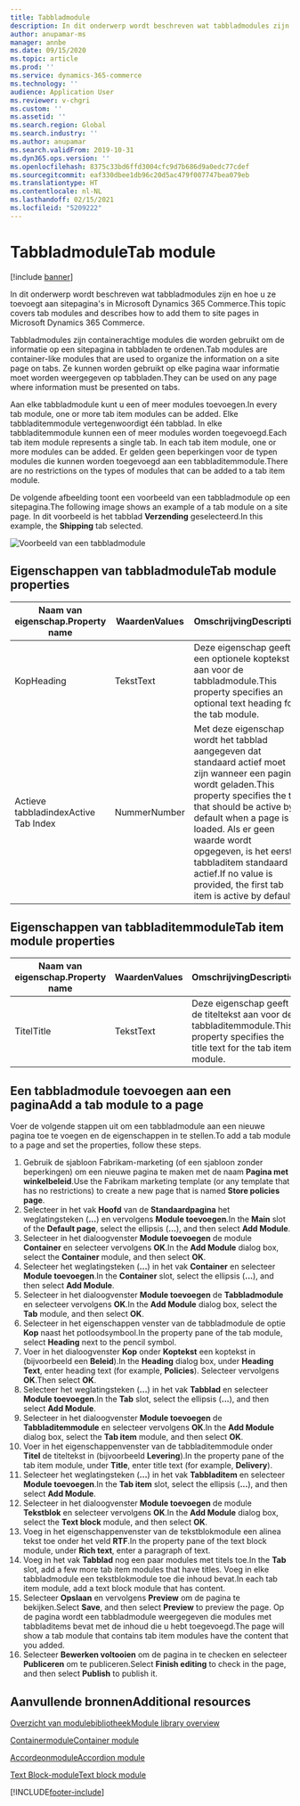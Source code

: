 ```yaml
---
title: Tabbladmodule
description: In dit onderwerp wordt beschreven wat tabbladmodules zijn en hoe u ze toevoegt aan sitepagina's in Microsoft Dynamics 365 Commerce.
author: anupamar-ms
manager: annbe
ms.date: 09/15/2020
ms.topic: article
ms.prod: ''
ms.service: dynamics-365-commerce
ms.technology: ''
audience: Application User
ms.reviewer: v-chgri
ms.custom: ''
ms.assetid: ''
ms.search.region: Global
ms.search.industry: ''
ms.author: anupamar
ms.search.validFrom: 2019-10-31
ms.dyn365.ops.version: ''
ms.openlocfilehash: 8375c33bd6ffd3004cfc9d7b686d9a0edc77cdef
ms.sourcegitcommit: eaf330dbee1db96c20d5ac479f007747bea079eb
ms.translationtype: HT
ms.contentlocale: nl-NL
ms.lasthandoff: 02/15/2021
ms.locfileid: "5209222"
---
```

# <a name="tab-module"></a><span data-ttu-id="4fc1f-103">Tabbladmodule</span><span class="sxs-lookup"><span data-stu-id="4fc1f-103">Tab module</span></span>

[!include [banner](includes/banner.md)]

<span data-ttu-id="4fc1f-104">In dit onderwerp wordt beschreven wat tabbladmodules zijn en hoe u ze toevoegt aan sitepagina's in Microsoft Dynamics 365 Commerce.</span><span class="sxs-lookup"><span data-stu-id="4fc1f-104">This topic covers tab modules and describes how to add them to site pages in Microsoft Dynamics 365 Commerce.</span></span>

<span data-ttu-id="4fc1f-105">Tabbladmodules zijn containerachtige modules die worden gebruikt om de informatie op een sitepagina in tabbladen te ordenen.</span><span class="sxs-lookup"><span data-stu-id="4fc1f-105">Tab modules are container-like modules that are used to organize the information on a site page on tabs.</span></span> <span data-ttu-id="4fc1f-106">Ze kunnen worden gebruikt op elke pagina waar informatie moet worden weergegeven op tabbladen.</span><span class="sxs-lookup"><span data-stu-id="4fc1f-106">They can be used on any page where information must be presented on tabs.</span></span>

<span data-ttu-id="4fc1f-107">Aan elke tabbladmodule kunt u een of meer modules toevoegen.</span><span class="sxs-lookup"><span data-stu-id="4fc1f-107">In every tab module, one or more tab item modules can be added.</span></span> <span data-ttu-id="4fc1f-108">Elke tabbladitemmodule vertegenwoordigt één tabblad. In elke tabbladitemmodule kunnen een of meer modules worden toegevoegd.</span><span class="sxs-lookup"><span data-stu-id="4fc1f-108">Each tab item module represents a single tab. In each tab item module, one or more modules can be added.</span></span> <span data-ttu-id="4fc1f-109">Er gelden geen beperkingen voor de typen modules die kunnen worden toegevoegd aan een tabbladitemmodule.</span><span class="sxs-lookup"><span data-stu-id="4fc1f-109">There are no restrictions on the types of modules that can be added to a tab item module.</span></span>

<span data-ttu-id="4fc1f-110">De volgende afbeelding toont een voorbeeld van een tabbladmodule op een sitepagina.</span><span class="sxs-lookup"><span data-stu-id="4fc1f-110">The following image shows an example of a tab module on a site page.</span></span> <span data-ttu-id="4fc1f-111">In dit voorbeeld is het tabblad **Verzending** geselecteerd.</span><span class="sxs-lookup"><span data-stu-id="4fc1f-111">In this example, the **Shipping** tab selected.</span></span>

![Voorbeeld van een tabbladmodule](./media/ecommerce-tab.PNG)

## <a name="tab-module-properties"></a><span data-ttu-id="4fc1f-113">Eigenschappen van tabbladmodule</span><span class="sxs-lookup"><span data-stu-id="4fc1f-113">Tab module properties</span></span>

| <span data-ttu-id="4fc1f-114">Naam van eigenschap.</span><span class="sxs-lookup"><span data-stu-id="4fc1f-114">Property name</span></span> | <span data-ttu-id="4fc1f-115">Waarden</span><span class="sxs-lookup"><span data-stu-id="4fc1f-115">Values</span></span> | <span data-ttu-id="4fc1f-116">Omschrijving</span><span class="sxs-lookup"><span data-stu-id="4fc1f-116">Description</span></span> |
|---------------|--------|-------------|
| <span data-ttu-id="4fc1f-117">Kop</span><span class="sxs-lookup"><span data-stu-id="4fc1f-117">Heading</span></span> | <span data-ttu-id="4fc1f-118">Tekst</span><span class="sxs-lookup"><span data-stu-id="4fc1f-118">Text</span></span> | <span data-ttu-id="4fc1f-119">Deze eigenschap geeft een optionele koptekst aan voor de tabbladmodule.</span><span class="sxs-lookup"><span data-stu-id="4fc1f-119">This property specifies an optional text heading for the tab module.</span></span> |
| <span data-ttu-id="4fc1f-120">Actieve tabbladindex</span><span class="sxs-lookup"><span data-stu-id="4fc1f-120">Active Tab Index</span></span> | <span data-ttu-id="4fc1f-121">Nummer</span><span class="sxs-lookup"><span data-stu-id="4fc1f-121">Number</span></span> | <span data-ttu-id="4fc1f-122">Met deze eigenschap wordt het tabblad aangegeven dat standaard actief moet zijn wanneer een pagina wordt geladen.</span><span class="sxs-lookup"><span data-stu-id="4fc1f-122">This property specifies the tab that should be active by default when a page is loaded.</span></span> <span data-ttu-id="4fc1f-123">Als er geen waarde wordt opgegeven, is het eerste tabbladitem standaard actief.</span><span class="sxs-lookup"><span data-stu-id="4fc1f-123">If no value is provided, the first tab item is active by default.</span></span> |

## <a name="tab-item-module-properties"></a><span data-ttu-id="4fc1f-124">Eigenschappen van tabbladitemmodule</span><span class="sxs-lookup"><span data-stu-id="4fc1f-124">Tab item module properties</span></span>

| <span data-ttu-id="4fc1f-125">Naam van eigenschap.</span><span class="sxs-lookup"><span data-stu-id="4fc1f-125">Property name</span></span> | <span data-ttu-id="4fc1f-126">Waarden</span><span class="sxs-lookup"><span data-stu-id="4fc1f-126">Values</span></span> | <span data-ttu-id="4fc1f-127">Omschrijving</span><span class="sxs-lookup"><span data-stu-id="4fc1f-127">Description</span></span> |
|---------------|--------|-------------|
| <span data-ttu-id="4fc1f-128">Titel</span><span class="sxs-lookup"><span data-stu-id="4fc1f-128">Title</span></span> | <span data-ttu-id="4fc1f-129">Tekst</span><span class="sxs-lookup"><span data-stu-id="4fc1f-129">Text</span></span> | <span data-ttu-id="4fc1f-130">Deze eigenschap geeft de titeltekst aan voor de tabbladitemmodule.</span><span class="sxs-lookup"><span data-stu-id="4fc1f-130">This property specifies the title text for the tab item module.</span></span> |

## <a name="add-a-tab-module-to-a-page"></a><span data-ttu-id="4fc1f-131">Een tabbladmodule toevoegen aan een pagina</span><span class="sxs-lookup"><span data-stu-id="4fc1f-131">Add a tab module to a page</span></span>

<span data-ttu-id="4fc1f-132">Voer de volgende stappen uit om een tabbladmodule aan een nieuwe pagina toe te voegen en de eigenschappen in te stellen.</span><span class="sxs-lookup"><span data-stu-id="4fc1f-132">To add a tab module to a page and set the properties, follow these steps.</span></span>

1. <span data-ttu-id="4fc1f-133">Gebruik de sjabloon Fabrikam-marketing (of een sjabloon zonder beperkingen) om een nieuwe pagina te maken met de naam **Pagina met winkelbeleid**.</span><span class="sxs-lookup"><span data-stu-id="4fc1f-133">Use the Fabrikam marketing template (or any template that has no restrictions) to create a new page that is named **Store policies page**.</span></span>
1. <span data-ttu-id="4fc1f-134">Selecteer in het vak **Hoofd** van de **Standaardpagina** het weglatingsteken (**...**) en vervolgens **Module toevoegen**.</span><span class="sxs-lookup"><span data-stu-id="4fc1f-134">In the **Main** slot of the **Default page**, select the ellipsis (**...**), and then select **Add Module**.</span></span>
1. <span data-ttu-id="4fc1f-135">Selecteer in het dialoogvenster **Module toevoegen** de module **Container** en selecteer vervolgens **OK**.</span><span class="sxs-lookup"><span data-stu-id="4fc1f-135">In the **Add Module** dialog box, select the **Container** module, and then select **OK**.</span></span>
1. <span data-ttu-id="4fc1f-136">Selecteer het weglatingsteken (**...**) in het vak **Container** en selecteer **Module toevoegen**.</span><span class="sxs-lookup"><span data-stu-id="4fc1f-136">In the **Container** slot, select the ellipsis (**...**), and then select **Add Module**.</span></span>
1. <span data-ttu-id="4fc1f-137">Selecteer in het dialoogvenster **Module toevoegen** de **Tabbladmodule** en selecteer vervolgens **OK**.</span><span class="sxs-lookup"><span data-stu-id="4fc1f-137">In the **Add Module** dialog box, select the **Tab** module, and then select **OK**.</span></span>
1. <span data-ttu-id="4fc1f-138">Selecteer in het eigenschappen venster van de tabbladmodule de optie **Kop** naast het potloodsymbool.</span><span class="sxs-lookup"><span data-stu-id="4fc1f-138">In the property pane of the tab module, select **Heading** next to the pencil symbol.</span></span>
1. <span data-ttu-id="4fc1f-139">Voer in het dialoogvenster **Kop** onder **Koptekst** een koptekst in (bijvoorbeeld een **Beleid**).</span><span class="sxs-lookup"><span data-stu-id="4fc1f-139">In the **Heading** dialog box, under **Heading Text**, enter heading text (for example, **Policies**).</span></span> <span data-ttu-id="4fc1f-140">Selecteer vervolgens **OK**.</span><span class="sxs-lookup"><span data-stu-id="4fc1f-140">Then select **OK**.</span></span>
1. <span data-ttu-id="4fc1f-141">Selecteer het weglatingsteken (**...**) in het vak **Tabblad** en selecteer **Module toevoegen**.</span><span class="sxs-lookup"><span data-stu-id="4fc1f-141">In the **Tab** slot, select the ellipsis (**...**), and then select **Add Module**.</span></span>
1. <span data-ttu-id="4fc1f-142">Selecteer in het dialoogvenster **Module toevoegen** de **Tabbladitemmodule** en selecteer vervolgens **OK**.</span><span class="sxs-lookup"><span data-stu-id="4fc1f-142">In the **Add Module** dialog box, select the **Tab item** module, and then select **OK**.</span></span>
1. <span data-ttu-id="4fc1f-143">Voer in het eigenschappenvenster van de tabbladitemmodule onder **Titel** de titeltekst in (bijvoorbeeld **Levering**).</span><span class="sxs-lookup"><span data-stu-id="4fc1f-143">In the property pane of the tab item module, under **Title**, enter title text (for example, **Delivery**).</span></span>
1. <span data-ttu-id="4fc1f-144">Selecteer het weglatingsteken (**...**) in het vak **Tabbladitem** en selecteer **Module toevoegen**.</span><span class="sxs-lookup"><span data-stu-id="4fc1f-144">In the **Tab item** slot, select the ellipsis (**...**), and then select **Add Module**.</span></span>
1. <span data-ttu-id="4fc1f-145">Selecteer in het dialoogvenster **Module toevoegen** de module **Tekstblok** en selecteer vervolgens **OK**.</span><span class="sxs-lookup"><span data-stu-id="4fc1f-145">In the **Add Module** dialog box, select the **Text block** module, and then select **OK**.</span></span>
1. <span data-ttu-id="4fc1f-146">Voeg in het eigenschappenvenster van de tekstblokmodule een alinea tekst toe onder het veld **RTF**.</span><span class="sxs-lookup"><span data-stu-id="4fc1f-146">In the property pane of the text block module, under **Rich text**, enter a paragraph of text.</span></span>
1. <span data-ttu-id="4fc1f-147">Voeg in het vak **Tabblad** nog een paar modules met titels toe.</span><span class="sxs-lookup"><span data-stu-id="4fc1f-147">In the **Tab** slot, add a few more tab item modules that have titles.</span></span> <span data-ttu-id="4fc1f-148">Voeg in elke tabbladmodule een tekstblokmodule toe die inhoud bevat.</span><span class="sxs-lookup"><span data-stu-id="4fc1f-148">In each tab item module, add a text block module that has content.</span></span>
1. <span data-ttu-id="4fc1f-149">Selecteer **Opslaan** en vervolgens **Preview** om de pagina te bekijken.</span><span class="sxs-lookup"><span data-stu-id="4fc1f-149">Select **Save**, and then select **Preview** to preview the page.</span></span> <span data-ttu-id="4fc1f-150">Op de pagina wordt een tabbladmodule weergegeven die modules met tabbladitems bevat met de inhoud die u hebt toegevoegd.</span><span class="sxs-lookup"><span data-stu-id="4fc1f-150">The page will show a tab module that contains tab item modules have the content that you added.</span></span>
1. <span data-ttu-id="4fc1f-151">Selecteer **Bewerken voltooien** om de pagina in te checken en selecteer **Publiceren** om te publiceren.</span><span class="sxs-lookup"><span data-stu-id="4fc1f-151">Select **Finish editing** to check in the page, and then select **Publish** to publish it.</span></span>

## <a name="additional-resources"></a><span data-ttu-id="4fc1f-152">Aanvullende bronnen</span><span class="sxs-lookup"><span data-stu-id="4fc1f-152">Additional resources</span></span>

[<span data-ttu-id="4fc1f-153">Overzicht van modulebibliotheek</span><span class="sxs-lookup"><span data-stu-id="4fc1f-153">Module library overview</span></span>](starter-kit-overview.md)

[<span data-ttu-id="4fc1f-154">Containermodule</span><span class="sxs-lookup"><span data-stu-id="4fc1f-154">Container module</span></span>](add-container-module.md)

[<span data-ttu-id="4fc1f-155">Accordeonmodule</span><span class="sxs-lookup"><span data-stu-id="4fc1f-155">Accordion module</span></span>](add-accordion.md)

[<span data-ttu-id="4fc1f-156">Text Block-module</span><span class="sxs-lookup"><span data-stu-id="4fc1f-156">Text block module</span></span>](add-content-rich-block.md)


[!INCLUDE[footer-include](../includes/footer-banner.md)]